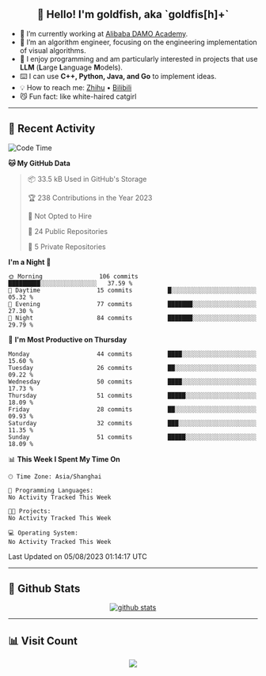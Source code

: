 
<h2 align="center">👋 Hello! I'm goldfish, aka `goldfis[h]+`</h2>

- 📍 I’m currently working at [Alibaba DAMO Academy](https://damo.alibaba.com/).  
- 🌱 I’m an algorithm engineer, focusing on the engineering implementation of visual algorithms.  
- 💬 I enjoy programming and am particularly interested in projects that use **LLM** (**L**arge **L**anguage **M**odels).   
- ⌨️ I can use **C++, Python, Java, and Go** to implement ideas.  
- 💡 How to reach me: [Zhihu](https://www.zhihu.com/people/goldfishh) • [Bilibili](https://space.bilibili.com/11349246)  
- 😼 Fun fact: like white-haired catgirl  

-------

## 🔧 Recent Activity

<!--START_SECTION:waka-->
![Code Time](http://img.shields.io/badge/Code%20Time-13%20hrs%2028%20mins-blue)

**🐱 My GitHub Data** 

> 📦 33.5 kB Used in GitHub's Storage 
 > 
> 🏆 238 Contributions in the Year 2023
 > 
> 🚫 Not Opted to Hire
 > 
> 📜 24 Public Repositories 
 > 
> 🔑 5 Private Repositories 
 > 
**I'm a Night 🦉** 

```text
🌞 Morning                106 commits         █████████░░░░░░░░░░░░░░░░   37.59 % 
🌆 Daytime                15 commits          █░░░░░░░░░░░░░░░░░░░░░░░░   05.32 % 
🌃 Evening                77 commits          ███████░░░░░░░░░░░░░░░░░░   27.30 % 
🌙 Night                  84 commits          ███████░░░░░░░░░░░░░░░░░░   29.79 % 
```
📅 **I'm Most Productive on Thursday** 

```text
Monday                   44 commits          ████░░░░░░░░░░░░░░░░░░░░░   15.60 % 
Tuesday                  26 commits          ██░░░░░░░░░░░░░░░░░░░░░░░   09.22 % 
Wednesday                50 commits          ████░░░░░░░░░░░░░░░░░░░░░   17.73 % 
Thursday                 51 commits          █████░░░░░░░░░░░░░░░░░░░░   18.09 % 
Friday                   28 commits          ██░░░░░░░░░░░░░░░░░░░░░░░   09.93 % 
Saturday                 32 commits          ███░░░░░░░░░░░░░░░░░░░░░░   11.35 % 
Sunday                   51 commits          █████░░░░░░░░░░░░░░░░░░░░   18.09 % 
```


📊 **This Week I Spent My Time On** 

```text
🕑︎ Time Zone: Asia/Shanghai

💬 Programming Languages: 
No Activity Tracked This Week

🐱‍💻 Projects: 
No Activity Tracked This Week

💻 Operating System: 
No Activity Tracked This Week
```


 Last Updated on 05/08/2023 01:14:17 UTC
<!--END_SECTION:waka-->

-------

## 📆 Github Stats

<p align="center">
    <a href="https://github.com/anuraghazra/github-readme-stats">
      <img src="https://github-readme-stats.vercel.app/api?username=goldfishh&show_icons=true&theme=dracula" alt="github stats" />
    </a>
</p>

-------

## 📊 Visit Count

<p align="center">
  <a href="https://count.getloli.com/"><img src="https://count.getloli.com/get/@:goldfishh?theme=rule34"></a>
</p>
